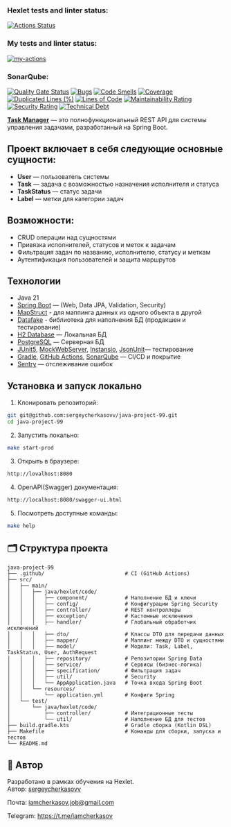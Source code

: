 ### Hexlet tests and linter status:
[![Actions Status](https://github.com/sergeycherkasovv/java-project-99/actions/workflows/hexlet-check.yml/badge.svg)](https://github.com/sergeycherkasovv/java-project-99/actions)

### My tests and linter status:
[![my-actions](https://github.com/sergeycherkasovv/java-project-99/actions/workflows/build.yml/badge.svg)](https://github.com/sergeycherkasovv/java-project-99/actions/workflows/build.yml)

### SonarQube:
[![Quality Gate Status](https://sonarcloud.io/api/project_badges/measure?project=sergeycherkasovv_java-project-99&metric=alert_status)](https://sonarcloud.io/summary/new_code?id=sergeycherkasovv_java-project-99)
[![Bugs](https://sonarcloud.io/api/project_badges/measure?project=sergeycherkasovv_java-project-99&metric=bugs)](https://sonarcloud.io/summary/new_code?id=sergeycherkasovv_java-project-99)
[![Code Smells](https://sonarcloud.io/api/project_badges/measure?project=sergeycherkasovv_java-project-99&metric=code_smells)](https://sonarcloud.io/summary/new_code?id=sergeycherkasovv_java-project-99)
[![Coverage](https://sonarcloud.io/api/project_badges/measure?project=sergeycherkasovv_java-project-99&metric=coverage)](https://sonarcloud.io/summary/new_code?id=sergeycherkasovv_java-project-99)
[![Duplicated Lines (%)](https://sonarcloud.io/api/project_badges/measure?project=sergeycherkasovv_java-project-99&metric=duplicated_lines_density)](https://sonarcloud.io/summary/new_code?id=sergeycherkasovv_java-project-99)
[![Lines of Code](https://sonarcloud.io/api/project_badges/measure?project=sergeycherkasovv_java-project-99&metric=ncloc)](https://sonarcloud.io/summary/new_code?id=sergeycherkasovv_java-project-99)
[![Maintainability Rating](https://sonarcloud.io/api/project_badges/measure?project=sergeycherkasovv_java-project-99&metric=sqale_rating)](https://sonarcloud.io/summary/new_code?id=sergeycherkasovv_java-project-99)
[![Security Rating](https://sonarcloud.io/api/project_badges/measure?project=sergeycherkasovv_java-project-99&metric=security_rating)](https://sonarcloud.io/summary/new_code?id=sergeycherkasovv_java-project-99)
[![Technical Debt](https://sonarcloud.io/api/project_badges/measure?project=sergeycherkasovv_java-project-99&metric=sqale_index)](https://sonarcloud.io/summary/new_code?id=sergeycherkasovv_java-project-99)

**[Task Manager](https://taskmanager-wc0g.onrender.com)** — это полнофункциональный REST API для системы управления задачами, разработанный на Spring Boot.

## Проект включает в себя следующие основные сущности:
- **User** — пользователь системы
- **Task** — задача с возможностью назначения исполнителя и статуса
- **TaskStatus** — статус задачи
- **Label** — метки для категории задач

## Возможности:
- CRUD операции над сущностями
- Привязка исполнителей, статусов и меток к задачам
- Фильтрация задач по названию, исполнителю, статусу и меткам
- Аутентификация пользователей и защита маршрутов

## Технологии
- Java 21
- [Spring Boot](https://spring.io/projects/spring-boot) — (Web, Data JPA, Validation, Security)
- [MapStruct](https://mapstruct.org/) - для маппинга данных из одного объекта в другой
- [Datafake](https://www.datafaker.net/) - библиотека для наполнения БД (продакшен и тестирование)
- [H2 Database](https://www.h2database.com) — Локальная БД
- [PostgreSQL](https://www.postgresql.org/) — Серверная БД
- [JUnit5](https://junit.org/), [MockWebServer](https://github.com/square/okhttp/tree/master/mockwebserver),
  [Instansio](https://www.instancio.org/articles/using-instancio-with-junit-jupiter/),
  [JsonUnit](https://github.com/lukas-krecan/JsonUnit)— тестирование
- [Gradle](https://gradle.org/), [GitHub Actions](https://github.com/features/actions),
  [SonarQube](https://www.sonarsource.com/) — CI/CD и покрытие
- [Sentry](https://sentry.io/welcome/?utm_source=google&utm_medium=cpc&utm_id=%7B20407805488%7D&utm_campaign=Google_Search_Brand_SentryKW_NORM_Alpha&utm_content=g&utm_term=sentry&gad_source=1&gad_campaignid=20407805488&gbraid=0AAAAADua1WLRT4nVMj6tr8ZfkW6oKh8uJ&gclid=CjwKCAjwvO7CBhAqEiwA9q2YJUx-AwPaaXQajEqNtuZwduX6WBI2vbn-NMg7yp3jh0UCF68PFKoZURoCihcQAvD_BwE) — отслеживание ошибок

## Установка и запуск локально
1. Клонировать репозиторий:
```bash
git git@github.com:sergeycherkasovv/java-project-99.git
cd java-project-99
````
2. Запустить локально:
```bash
make start-prod
```
3. Открыть в браузере:
```bash
http://lovalhost:8080
```
4. OpenAPI(Swagger) документация:
```bash
http://localhost:8080/swagger-ui.html
```
5. Посмотреть доступные команды:
```bash
make help
```

## 🗂 Структура проекта
    java-project-99
    ├── .github/                          # CI (GitHub Actions)
    ├── src/
    │   ├── main/
    │   │   ├── java/hexlet/code/         
    │   │   │   ├── component/            # Наполнение БД и ключи
    │   │   │   ├── config/               # Конфигурации Spring Security
    │   │   │   ├── controller/           # REST контроллеры
    │   │   │   ├── exception/            # Кастомные исключения
    │   │   │   ├── handler/              # Глобальный обработчик исключений
    │   │   │   ├── dto/                  # Классы DTO для передачи данных
    │   │   │   ├── mapper/               # Маппинг между DTO и сущностями
    │   │   │   ├── model/                # Модели: Task, Label, TaskStatus, User, AuthRequest
    │   │   │   ├── repository/           # Репозитории Spring Data
    │   │   │   ├── service/              # Сервисы (бизнес-логика)
    │   │   │   ├── specification/        # Фильтрация задач
    │   │   │   ├── util/                 # Security 
    │   │   │   └── AppApplication.java   # Точка входа Spring Boot
    │   │   └── resources/
    │   │       └── application.yml       # Конфиги Spring
    │   └── test/
    │       └── java/hexlet/code/         
    │           ├── controller/           # Интеграционные тесты
    │           └── util/                 # Наполнение БД для тестов
    ├── build.gradle.kts                  # Gradle сборка (Kotlin DSL)
    ├── Makefile                          # Команды для сборки, запуска и тестов
    └── README.md  

## 📮 Автор
Разработано в рамках обучения на Hexlet.  
Автор: [sergeycherkasovv](https://github.com/sergeycherkasovv)

Почта: iamcherkasov.job@gmail.com

Telegram: https://t.me/iamcherkasov